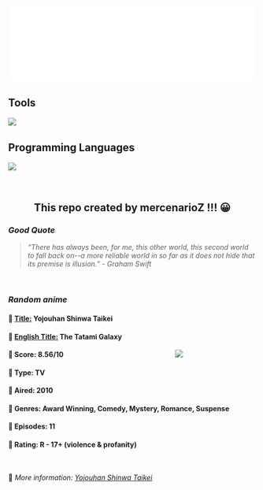 
<img src="svg/nai.svg" />

<p>
  <h2>Tools</h2>
  <a href="https://skillicons.dev">
    <img src="https://skillicons.dev/icons?i=git,bash,vim,ubuntu,tensorflow,pytorch,docker,raspberrypi" />
  </a>

  <br />

  <h2>Programming Languages</h2>

  <a href="https://skillicons.dev">
    <img src="https://skillicons.dev/icons?i=python,c,cpp" />
  </a>
</p>

<br />

<h2 align="center">This repo created by mercenarioZ !!! 😀</h2>
<h3><i>Good Quote</i></h3>

<blockquote>
<i>
“There has always been, for me, this other world, this second world to fall back on--a more reliable world in so far as it does not hide that its premise is illusion.” - Graham Swift
</i>
</blockquote>

<br />

<h3><i>Random anime</i></h3>

<h4>
  <strong>🥭 <u>Title:</u></strong> Yojouhan Shinwa Taikei
</h4>

<h4>🌿 <u>English Title:</u> The Tatami Galaxy</h4>

<img align="right" width="165" src=https://cdn.myanimelist.net/images/anime/1633/123689.jpg />

<h4>🌱 Score: 8.56/10</h4>

<h4>🌲 Type: TV</h4>

<h4>🌴 Aired: 2010</h4>

<h4>🌵 Genres: Award Winning, Comedy, Mystery, Romance, Suspense</h4>

<h4>🥑 Episodes: 11</h4>

<h4>🍏 Rating: R - 17+ (violence & profanity)</h4>

<br />

🍂 *More information: [Yojouhan Shinwa Taikei](https://myanimelist.net/anime/7785/Yojouhan_Shinwa_Taikei)*
    